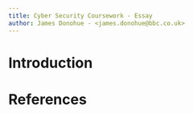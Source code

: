 ```yaml
---
title: Cyber Security Coursework - Essay
author: James Donohue - <james.donohue@bbc.co.uk>
---
```


# Introduction

# References
